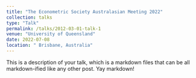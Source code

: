 ```yaml
---
title: "The Econometric Society Australasian Meeting 2022"
collection: talks
type: "Talk"
permalink: /talks/2012-03-01-talk-1
venue: "University of Queensland"
date: 2022-07-08
location: " Brisbane, Australia"
---
```


This is a description of your talk, which is a markdown files that can be all markdown-ified like any other post. Yay markdown!
